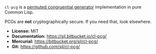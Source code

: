 `cl-pcg` is a [permuted congruential generator][pcg] implementation in pure
Common Lisp.

PCGs are **not** cryptographically secure.  If you need that, look elsewhere.

[pcg]: http://www.pcg-random.org/

* **License:** MIT
* **Documentation:** <https://sjl.bitbucket.io/cl-pcg/>
* **Mercurial:** <https://bitbucket.org/sjl/cl-pcg/>
* **Git:** <https://github.com/sjl/cl-pcg/>
